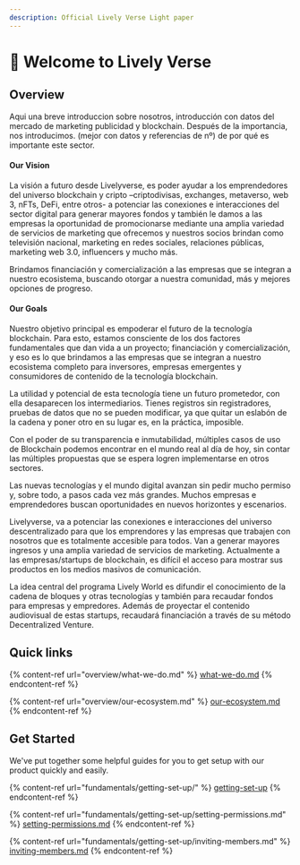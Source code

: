 ```yaml
---
description: Official Lively Verse Light paper
---
```


# 👋 Welcome to Lively Verse

## Overview

Aqui una breve introduccion sobre nosotros, introducción con datos del mercado de marketing publicidad y blockchain. Después de la importancia, nos introducimos. (mejor con datos y referencias de nº) de por qué es importante este sector.&#x20;



#### Our Vision&#x20;

La visión a futuro desde Livelyverse, es poder ayudar a los emprendedores del universo blockchain y cripto –criptodivisas, exchanges, metaverso, web 3, nFTs, DeFi, entre otros- a potenciar las conexiones e interacciones del sector digital para generar mayores fondos y también le damos a las empresas la oportunidad de promocionarse mediante una amplia variedad de servicios de marketing que ofrecemos y nuestros socios brindan como televisión nacional, marketing en redes sociales, relaciones públicas, marketing web 3.0, influencers y mucho más.

Brindamos financiación y comercialización a las empresas que se integran a nuestro ecosistema¸ buscando otorgar a nuestra comunidad, más y mejores opciones de progreso.









#### Our Goals&#x20;

Nuestro objetivo principal es empoderar el futuro de la tecnología blockchain. Para esto, estamos consciente de los dos factores fundamentales que dan vida a un proyecto; financiación y comercialización, y eso es lo que brindamos a las empresas que se integran a nuestro ecosistema completo para inversores, empresas emergentes y consumidores de contenido de la tecnología blockchain.

La utilidad y potencial de esta tecnología tiene un futuro prometedor,  con ella desaparecen los intermediarios. Tienes registros sin registradores, pruebas de datos que no se pueden modificar, ya que quitar un eslabón de la cadena y poner otro en su lugar es, en la práctica, imposible.

Con el poder de su transparencia e inmutabilidad, múltiples casos de uso de Blockchain podemos encontrar en el mundo real al día de hoy, sin contar las múltiples propuestas que se espera logren implementarse en otros sectores.

Las nuevas tecnologías y el mundo digital avanzan sin pedir mucho permiso y, sobre todo, a pasos cada vez más grandes. Muchos empresas e emprendedores buscan oportunidades en nuevos horizontes y escenarios.

Livelyverse, va a potenciar las conexiones e interacciones del universo descentralizado para que los emprendores y las empresas que trabajen con nosotros que es totalmente accesible para todos. Van a generar mayores ingresos y una amplia variedad de servicios de marketing. Actualmente a las empresas/startups de blockchain,  es difícil el acceso para mostrar sus productos en los medios masivos de comunicación.

La idea central del programa Lively World es difundir el conocimiento de la cadena de bloques y otras tecnologías y también para recaudar fondos para empresas y empredores. Además de proyectar el contenido audiovisual de estas startups, recaudará financiación a través de su método Decentralized Venture.





## Quick links

{% content-ref url="overview/what-we-do.md" %}
[what-we-do.md](overview/what-we-do.md)
{% endcontent-ref %}

{% content-ref url="overview/our-ecosystem.md" %}
[our-ecosystem.md](overview/our-ecosystem.md)
{% endcontent-ref %}

## Get Started

We've put together some helpful guides for you to get setup with our product quickly and easily.

{% content-ref url="fundamentals/getting-set-up/" %}
[getting-set-up](fundamentals/getting-set-up/)
{% endcontent-ref %}

{% content-ref url="fundamentals/getting-set-up/setting-permissions.md" %}
[setting-permissions.md](fundamentals/getting-set-up/setting-permissions.md)
{% endcontent-ref %}

{% content-ref url="fundamentals/getting-set-up/inviting-members.md" %}
[inviting-members.md](fundamentals/getting-set-up/inviting-members.md)
{% endcontent-ref %}
